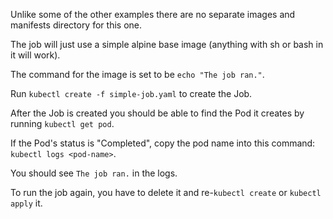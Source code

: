 Unlike some of the other examples there are no separate images and manifests directory for this one.

The job will just use a simple alpine base image (anything with sh or bash in it will work).

The command for the image is set to be `echo "The job ran."`.

Run `kubectl create -f simple-job.yaml` to create the Job.

After the Job is created you should be able to find the Pod it creates by running `kubectl get pod`.

If the Pod's status is "Completed", copy the pod name into this command: `kubectl logs <pod-name>`.

You should see `The job ran.` in the logs.

To run the job again, you have to delete it and re-`kubectl create` or `kubectl apply` it.